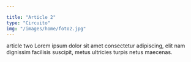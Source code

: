 ```yaml
---

title: "Article 2"
type: "Circuito"
img: "/images/home/foto2.jpg"
---
```

article two Lorem ipsum dolor sit amet consectetur adipiscing, elit nam dignissim facilisis suscipit, metus ultricies turpis netus maecenas. 
